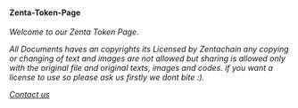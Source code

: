 #### Zenta-Token-Page

*Welcome to our Zenta Token Page.*

*All Documents haves an copyrights its Licensed by Zentachain any copying or changing of text and images are not allowed but sharing is* *allowed only with the original file and original texts, images and codes.*
*if you want a license to use so please ask us firstly we dont bite :).*

*[Contact us ](http://zentachain.io/contact.html)*
